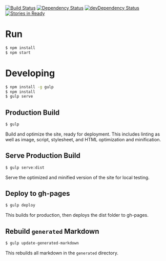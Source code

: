 [![Build Status](https://travis-ci.org/bitpay/bitcore-website.svg)](https://travis-ci.org/bitpay/bitcore-website) [![Dependency Status](https://david-dm.org/bitpay/bitcore-website.svg)](https://david-dm.org/bitpay/bitcore-website) [![devDependency Status](https://david-dm.org/bitpay/bitcore-website/dev-status.svg)](https://david-dm.org/bitpay/bitcore-website#info=devDependencies) [![Stories in Ready](https://badge.waffle.io/bitpay/bitcore-website.png?label=ready&title=Ready)](https://waffle.io/bitpay/bitcore-website)

# Run

```sh
$ npm install
$ npm start
```

# Developing

```sh
$ npm install -g gulp
$ npm install
$ gulp serve
```

## Production Build

```sh
$ gulp
```

Build and optimize the site, ready for deployment. This includes linting as well as image, script, stylesheet, and HTML optimization and minification.

## Serve Production Build

```sh
$ gulp serve:dist
```

Serve the optimized and minified version of the site for local testing.

## Deploy to gh-pages

```sh
$ gulp deploy
```

This builds for production, then deploys the dist folder to gh-pages.

## Rebuild `generated` Markdown

```sh
$ gulp update-generated-markdown
```

This rebuilds all markdown in the `generated` directory.
